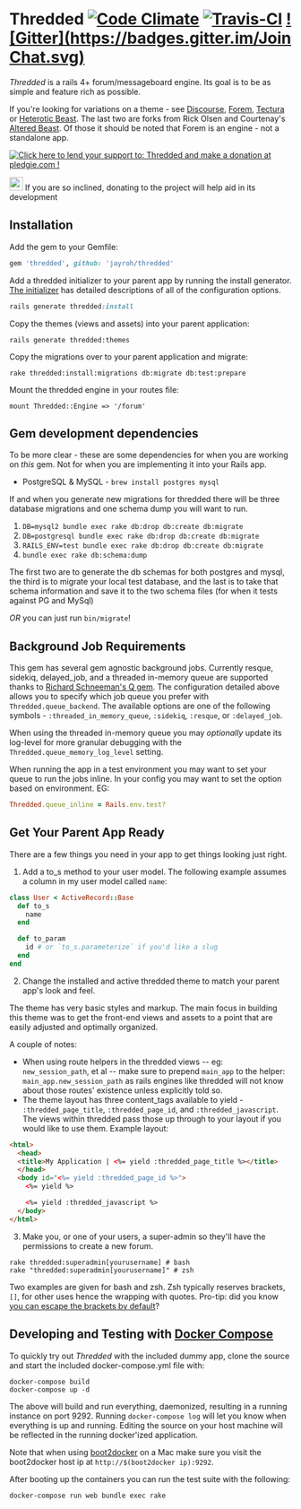 # Thredded [![Code Climate](https://codeclimate.com/github/jayroh/thredded/badges/gpa.svg)](https://codeclimate.com/github/jayroh/thredded) [![Travis-CI](https://api.travis-ci.org/jayroh/thredded.svg?branch=master)](https://travis-ci.org/jayroh/thredded/) [![Gitter](https://badges.gitter.im/Join Chat.svg)](https://gitter.im/jayroh/thredded?utm_source=badge&utm_medium=badge&utm_campaign=pr-badge&utm_content=badge)

_Thredded_ is a rails 4+ forum/messageboard engine. Its goal is to be as
simple and feature rich as possible.

If you're looking for variations on a theme - see [Discourse], [Forem],
[Tectura] or [Heterotic Beast]. The last two are forks from Rick Olsen
and Courtenay's [Altered Beast]. Of those it should be noted that Forem
is an engine - not a standalone app.

<a href='https://pledgie.com/campaigns/27480'><img alt='Click here to lend your support to: Thredded and make a donation at pledgie.com !' src='https://pledgie.com/campaigns/27480.png?skin_name=chrome' border='0' ></a>

<img src="http://emoji.fileformat.info/gemoji/point_up.png" width="24"> If you are so inclined, donating to the project will help aid in its development

[Discourse]: http://www.discourse.org/
[Forem]: https://www.github.com/radar/forem
[Tectura]: https://github.com/caelum/tectura
[Heterotic Beast]: https://github.com/distler/heterotic_beast
[Altered Beast]: https://www.github.com/courtenay/altered_beast

## Installation

Add the gem to your Gemfile:

```ruby
gem 'thredded', github: 'jayroh/thredded'
```

Add a thredded initializer to your parent app by running the install generator.
[The initializer] has detailed descriptions of all of the configuration options.

```ruby
rails generate thredded:install
```

Copy the themes (views and assets) into your parent application:

```
rails generate thredded:themes
```

Copy the migrations over to your parent application and migrate:

```
rake thredded:install:migrations db:migrate db:test:prepare
```

Mount the thredded engine in your routes file:

```
mount Thredded::Engine => '/forum'
```

[The initializer]: https://github.com/jayroh/thredded/blob/master/lib/generators/thredded/install/templates/initializer.rb


## Gem development dependencies

To be more clear - these are some dependencies for when you are working on *this* gem. Not for when you are implementing it into your Rails app.

* PostgreSQL & MySQL - `brew install postgres mysql`

If and when you generate new migrations for thredded there will be three database migrations and one schema dump you will want to run.

1. `DB=mysql2 bundle exec rake db:drop db:create db:migrate`
2. `DB=postgresql bundle exec rake db:drop db:create db:migrate`
3. `RAILS_ENV=test bundle exec rake db:drop db:create db:migrate`
4. `bundle exec rake db:schema:dump`

The first two are to generate the db schemas for both postgres and mysql, the third is to migrate your local test database, and the last is to take that schema information and save it to the two schema files (for when it tests against PG and MySql)

*OR* you can just run `bin/migrate`!

## Background Job Requirements

This gem has several gem agnostic background jobs. Currently resque, sidekiq, delayed_job, and a threaded in-memory queue are supported thanks to [Richard Schneeman's Q gem](https://github.com/schneems/Q). The configuration detailed above allows you to specify which job queue you prefer with `Thredded.queue_backend`. The available options are one of the following symbols - `:threaded_in_memory_queue`, `:sidekiq`, `:resque`, or `:delayed_job`.

When using the threaded in-memory queue you may *optionally* update its log-level for more granular debugging with the `Thredded.queue_memory_log_level` setting.

When running the app in a test environment you may want to set your queue to run the jobs inline. In your config you may want to set the option based on environment. EG:

```ruby
Thredded.queue_inline = Rails.env.test?
```

## Get Your Parent App Ready

There are a few things you need in your app to get things looking just right.

1. Add a to_s method to your user model. The following example assumes a column in my user model called `name`:

  ```ruby
  class User < ActiveRecord::Base
    def to_s
      name
    end

    def to_param
      id # or `to_s.parameterize` if you'd like a slug
    end
  end
  ```

2. Change the installed and active thredded theme to match your parent app's look and feel.

  The theme has very basic styles and markup. The main focus in building this theme was
  to get the front-end views and assets to a point that are easily adjusted and
  optimally organized.

  A couple of notes:

  * When using route helpers in the thredded views -- eg: `new_session_path`, et al -- make
    sure to prepend `main_app` to the helper: `main_app.new_session_path` as rails engines
    like thredded will not know about those routes' existence unless explicitly told so.
  * The theme layout has three content_tags available to yield - `:thredded_page_title`,
    `:thredded_page_id`, and `:thredded_javascript`. The views within thredded pass those
    up through to your layout if you would like to use them.  Example layout:

  ```html
  <html>
    <head>
    <title>My Application | <%= yield :thredded_page_title %></title>
    </head>
    <body id="<%= yield :thredded_page_id %>">
      <%= yield %>

      <%= yield :thredded_javascript %>
    </body>
  </html>
  ```

3. Make you, or one of your users, a super-admin so they'll have the permissions to create a new forum.

  ```
  rake thredded:superadmin[yourusername] # bash
  rake "thredded:superadmin[yourusername]" # zsh
  ```

  Two examples are given for bash and zsh. Zsh typically reserves brackets, `[]`, for other uses
  hence the wrapping with quotes. Pro-tip: did you know [you can escape the brackets by
  default](http://kinopyo.com/blog/escape-square-bracket-by-default-in-zsh/)?

## Developing and Testing with [Docker Compose](http://docs.docker.com/compose/)

To quickly try out _Thredded_ with the included dummy app, clone the source and
start the included docker-compose.yml file with:

```
docker-compose build
docker-compose up -d
```

The above will build and run everything, daemonized, resulting in a running
instance on port 9292. Running `docker-compose log` will let you know when
everything is up and running. Editing the source on your host machine will
be reflected in the running docker'ized application.

Note that when using [boot2docker](https://github.com/boot2docker/boot2docker)
on a Mac make sure you visit the boot2docker host ip at
`http://$(boot2docker ip):9292`.

After booting up the containers you can run the test suite with the following:

```
docker-compose run web bundle exec rake
```

